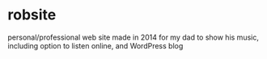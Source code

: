 # robsite
personal/professional web site made in 2014 for my dad to show his music, including option to listen online, and WordPress blog